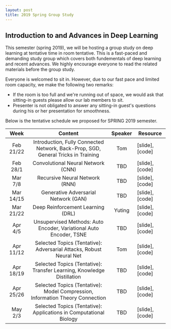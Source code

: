 ```yaml
---
layout: post
title: 2019 Spring Group Study
---
```


## Introduction to and Advances in Deep Learning

This semester (spring 2019), we will be hosting a group study on deep learning at tentative time in room tentative. This is a fast-paced and demanding study group which covers both fundementals of deep learning and recent advances. We highly encourage everyone to read the related materials before the group study.

Everyone is welcomed to sit in. However, due to our fast pace and limited room capacity, we make the following two remarks:

* If the room is too full and we're running out of space, we would ask that sitting-in guests please allow our lab members to sit.
* Presenter is not obligated to answer any sitting-in guest's questions during his or her presentation for smoothness.

Below is the tentative schedule we proposed for SPRING 2019 semester.


|    Week   |                                      Content                                      | Speaker | Resource        |
|:---------:|:---------------------------------------------------------------------------------:|:-------:|-----------------|
| Feb 21/22 | Introduction, Fully Connected Network, Back-Prop, SGD, General Tricks in Training |   Tom   | [slide], [code] |
| Feb 28/1  | Convolutional Neural Network (CNN)                                                |   TBD   | [slide], [code] |
| Mar 7/8   | Recursive Neural Network (RNN)                                                    |   TBD   | [slide], [code] |
| Mar 14/15 | Generative Adversarial Network (GAN)                                              |   TBD   | [slide], [code] |
| Mar 21/22 | Deep Reinforcement Learning (DRL)                                                 |  Yuting | [slide], [code] |
| Apr 4/5   | Unsupervised Methods: Auto Encoder, Variational Auto Encoder, TSNE                |   TBD   | [slide], [code] |
| Apr 11/12 | Selected Topics (Tentative): Adversarial Attacks, Robust Neural Net               |   Tom   | [slide], [code] |
| Apr 18/19 | Selected Topics (Tentative): Transfer Learning, Knowledge Distillation            |   TBD   | [slide], [code] |
| Apr 25/26 | Selected Topics (Tentative): Model Compression, Information Theory Connection     |   TBD   | [slide], [code] |
| May 2/3   | Selected Topics (Tentative): Applications in Computational Biology                |   TBD   | [slide], [code] |
